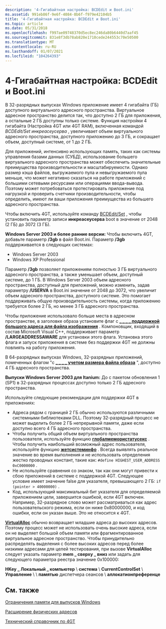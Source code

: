 ```yaml
---
description: '4-Гигабайтная настройка: BCDEdit и Boot.ini'
ms.assetid: 991eb86f-9e6f-4084-8b6f-f979e42104b5
title: '4-Гигабайтная настройка: BCDEdit и Boot.ini'
ms.topic: article
ms.date: 05/31/2018
ms.openlocfilehash: f997ae09748370d5ec8ec246da80b6440d7aaf45
ms.sourcegitcommit: 831e8f3db78ab820e1710cede244553c70e50500
ms.translationtype: MT
ms.contentlocale: ru-RU
ms.lasthandoff: 01/07/2021
ms.locfileid: "104264393"
---
```

# <a name="4-gigabyte-tuning-bcdedit-and-bootini"></a>4-Гигабайтная настройка: BCDEdit и Boot.ini

В 32-разрядных выпусках Windows приложение имеет 4 гигабайта (ГБ) доступного виртуального адресного пространства. Виртуальное адресное пространство делится так, что доступно 2 ГБ для приложения, а остальные 2 ГБ доступны только системе. Функция настройки 4 гигабайта (Настройка 4GT или 4GT RAM), включенная командой *BCDEdit/Set инкреасеусерва* , увеличивает объем виртуального адресного пространства, доступного приложению до 3 ГБ, и сокращает объем, доступный системе, от 1 до 2 ГБ.

Для приложений, интенсивно использующих память, таких как системы управления базами данных (СУБД), использование большего виртуального адресного пространства может обеспечить значительные преимущества производительности и масштабируемости. Однако размер кэша файлов, выгружаемого пула и невыгружаемого пула меньше, что может негативно сказаться на работе приложений с большими сетевыми ресурсами или операциями ввода-вывода. Поэтому может потребоваться протестировать приложение под нагрузкой и проверить счетчики производительности, чтобы определить, имеют ли ваши приложения преимущества из большего адресного пространства.

Чтобы включить 4GT, используйте команду [BCDEdit/Set](/windows-hardware/drivers/devtest/bcdedit--set) , чтобы установить параметр записи **инкреасеусерва** boot в значение от 2048 (2 ГБ) до 3072 (3 ГБ).

**Windows Server 2003 и более ранние версии:** Чтобы включить 4GT, добавьте параметр **/3gb** в файл Boot.ini. Параметр **/3gb** поддерживается в следующих системах:

-   Windows Server 2003
-   Windows XP Professional

Параметр **/3gb** позволяет приложениям полностью 3 ГБ виртуального адресного пространства, а также уменьшает объем, доступный системе, до 1 ГБ. В Windows Server 2003 объем адресного пространства, доступный для приложений, можно изменить, задав параметру **/USERVA** в Boot.ini значение от 2048 до 3072, что увеличит объем адресного пространства, доступного системе. Это помогает поддерживать общую производительность системы, когда приложению требуется более 2 ГБ, но менее 3 ГБ адресного пространства.

Чтобы приложение использовало больше места в адресном пространстве, в заголовке образа установите флаг с [**\_ \_ \_ \_ поддержкой большого адреса для файла изображения**](/windows/desktop/api/dbghelp/ns-dbghelp-loaded_image) . Компоновщик, входящий в состав Microsoft Visual C++, поддерживает параметр **/LARGEADDRESSAWARE** для установки этого флага. Установка этого флага и запуск приложения в системе без поддержки 4GT не должны повлиять на работу приложения.

В 64-разрядных выпусках Windows, 32-разрядных приложений, помеченных флагом "с [**\_ \_ \_ \_ учетом размера файла образа**](/windows/desktop/api/dbghelp/ns-dbghelp-loaded_image) ", доступно 4 ГБ адресного пространства.

**Выпуски Windows Server 2003 для Itanium:** До с пакетом обновления 1 (SP1) в 32-разрядных процессах доступно только 2 ГБ адресного пространства.

Используйте следующие рекомендации для поддержки 4GT в приложениях:

-   Адреса рядом с границей 2 ГБ обычно используются различными системными библиотеками DLL. Поэтому 32-разрядный процесс не может выделить более 2 ГБ непрерывной памяти, даже если доступно всего 4 ГБ адресного пространства.
-   Чтобы получить общий объем виртуального пространства пользователя, используйте функцию [**глобалмемористатусекс**](/windows/win32/api/sysinfoapi/nf-sysinfoapi-globalmemorystatusex) . Чтобы получить наибольший возможный адрес пользователя, используйте функцию [**жетсистеминфо**](/windows/desktop/api/sysinfoapi/nf-sysinfoapi-getsysteminfo) . Всегда выявлять реальное значение во время выполнения и не использовать определения жестко проводных констант, такие как: `#define HIGHEST_USER_ADDRESS 0xC0000000` .
-   Не используйте сравнения со знаком, так как они могут привести к сбою приложений в системе с поддержкой 4GT. Следующее условие имеет значение false для указателя, превышающего 2 ГБ: `if (pointer > 40000000)` .
-   Код, использующий максимальный бит указателя для определяемой приложением цели, завершится ошибкой, если 4GT включен. Например, 32-разрядное слово может рассматриваться как адрес пользовательского режима, если он ниже 0x80000000, и код ошибки, если он указан выше. Это не относится к 4GT.

[**VirtualAlloc**](/windows/win32/api/memoryapi/nf-memoryapi-virtualalloc) обычно возвращает младшие адреса до высоких адресов. Поэтому процесс может не использовать очень высокие адреса, если он не выделяет большой объем памяти или фрагментированное виртуальное адресное пространство. Чтобы принудительно распределять выделения с более высоких адресов перед более низкими адресами для целей тестирования, при вызове **VirtualAlloc** следует указать параметр **mem \_ сверху \_ вниз** или задать для следующего параметра реестра значение 0x100000:

**HKey \_ Локальный \_ компьютер** \\ **система** \\ **CurrentControlSet** \\ **Управление** \\  \\ **памятью** диспетчера сеансов \\ **аллокатионпреференце**

## <a name="related-topics"></a>См. также

<dl> <dt>

[Ограничения памяти для выпусков Windows](memory-limits-for-windows-releases.md)
</dt> <dt>

[Расширение физических адресов](physical-address-extension.md)
</dt> <dt>

[Технический справочник по 4GT](/previous-versions/windows/it-pro/windows-server-2003/cc778496(v=ws.10))
</dt> </dl>

 

 
